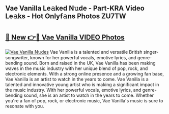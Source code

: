## Vae Vanilla Le𝚊ked N𝚞de - Part-KRA Video Le𝚊ks - Hot Onlyf𝚊ns Photos ZU7TW

# <h2><a href="http://ac12721.deff.icu/?id=Vae+Vanilla">🔗 New 👉🔴 Vae Vanilla VIDEO Photos</a></h2>

[![Vae Vanilla N𝚞des](https://i.imgur.com/rIISA9y.gif)](http://ac12721.deff.icu/?id=Vae+Vanilla)
Vae Vanilla is a talented and versatile British singer-songwriter, known for her powerful vocals, emotive lyrics, and genre-bending sound. Born and raised in the UK, Vae Vanilla has been making waves in the music industry with her unique blend of pop, rock, and electronic elements. With a strong online presence and a growing fan base, Vae Vanilla is an artist to watch in the years to come. Vae Vanilla is a talented and innovative young artist who is making a significant impact in the music industry. With her powerful vocals, emotive lyrics, and genre-bending sound, she is an artist to watch in the years to come. Whether you're a fan of pop, rock, or electronic music, Vae Vanilla's music is sure to resonate with you.
